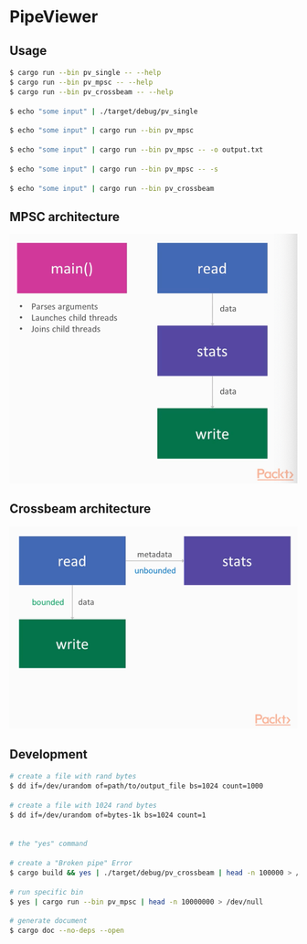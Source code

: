 # PipeViewer

## Usage

```bash
$ cargo run --bin pv_single -- --help
$ cargo run --bin pv_mpsc -- --help
$ cargo run --bin pv_crossbeam -- --help

$ echo "some input" | ./target/debug/pv_single

$ echo "some input" | cargo run --bin pv_mpsc

$ echo "some input" | cargo run --bin pv_mpsc -- -o output.txt

$ echo "some input" | cargo run --bin pv_mpsc -- -s

$ echo "some input" | cargo run --bin pv_crossbeam
```

## MPSC architecture

![](./assets/mpsc_arc.png)

## Crossbeam architecture

![](./assets/crossbeam_arc.png)

## Development

```bash
# create a file with rand bytes
$ dd if=/dev/urandom of=path/to/output_file bs=1024 count=1000

# create a file with 1024 rand bytes
$ dd if=/dev/urandom of=bytes-1k bs=1024 count=1


# the "yes" command

# create a "Broken pipe" Error
$ cargo build && yes | ./target/debug/pv_crossbeam | head -n 100000 > /dev/null

# run specific bin
$ yes | cargo run --bin pv_mpsc | head -n 10000000 > /dev/null

# generate document
$ cargo doc --no-deps --open
```
